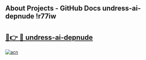 ## About Projects - GitHub Docs undress-ai-depnude !r77iw

# <h2><a href="https://andorid.site?title=undress-ai-depnude&ref=14PRO">🔗👉 🔴 undress-ai-depnude</a></h2>

[![acn](https://github.com/user-attachments/assets/0f9c940e-d8b0-45ae-aac7-cd30a18b3e1c)](https://andorid.site?title=undress-ai-depnude&ref=14PRO)

